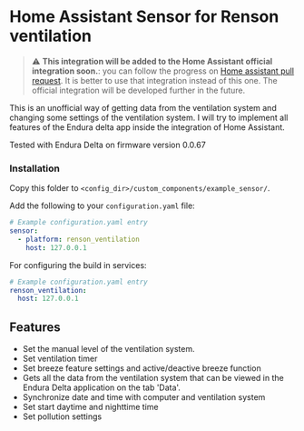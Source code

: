 
# Home Assistant Sensor for Renson ventilation

> :warning: **This integration will be added to the Home Assistant official integration soon.**: you can follow the progress on [Home assistant pull request](https://github.com/home-assistant/core/pull/56374). It is better to use that integration instead of this one. The official integration will be developed further in the future.


This is an unofficial way of getting data from the ventilation system and changing some settings of the ventilation system.
I will try to implement all features of the Endura delta app inside the integration of Home Assistant.

Tested with Endura Delta on firmware version 0.0.67

### Installation

Copy this folder to `<config_dir>/custom_components/example_sensor/`.

Add the following to your `configuration.yaml` file:

```yaml
# Example configuration.yaml entry
sensor:
  - platform: renson_ventilation
    host: 127.0.0.1
```

For configuring the build in services:
```yaml
# Example configuration.yaml entry
renson_ventilation:
  host: 127.0.0.1
```

## Features
- Set the manual level of the ventilation system.
- Set ventilation timer
- Set breeze feature settings and active/deactive breeze function
- Gets all the data from the ventilation system that can be viewed in the Endura Delta application on the tab 'Data'.
- Synchronize date and time with computer and ventilation system
- Set start daytime and nighttime time
- Set pollution settings
